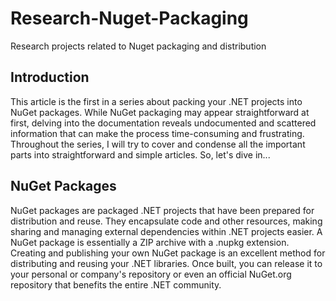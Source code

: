 # Research-Nuget-Packaging
Research projects related to Nuget packaging and distribution

## Introduction
This article is the first in a series about packing your .NET projects into NuGet packages. While NuGet packaging may appear straightforward at first, delving into the documentation reveals undocumented and scattered information that can make the process time-consuming and frustrating.
Throughout the series, I will try to cover and condense all the important parts into straightforward and simple articles. So, let's dive in...

## NuGet Packages
NuGet packages are packaged .NET projects that have been prepared for distribution and reuse. They encapsulate code and other resources, making sharing and managing external dependencies within .NET projects easier. A NuGet package is essentially a ZIP archive with a .nupkg extension.
Creating and publishing your own NuGet package is an excellent method for distributing and reusing your .NET libraries. Once built, you can release it to your personal or company's repository or even an official NuGet.org repository that benefits the entire .NET community.
